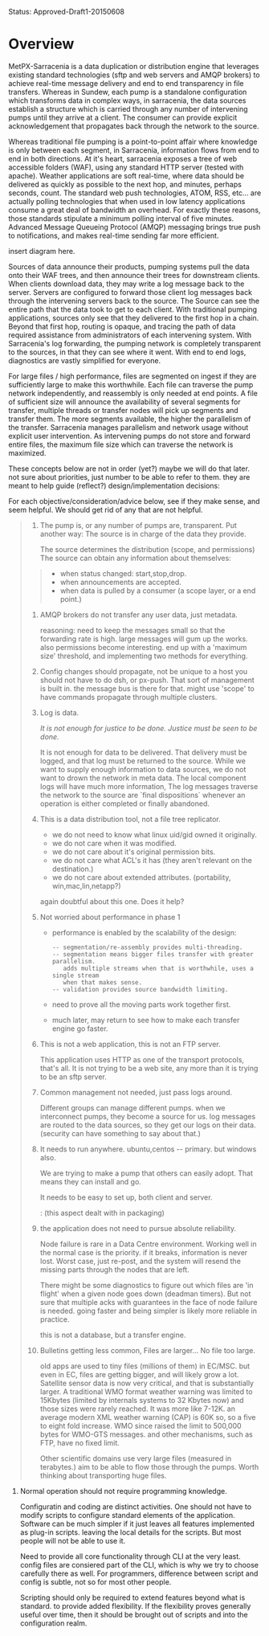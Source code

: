 Status: Approved-Draft1-20150608

Overview
========

MetPX-Sarracenia is a data duplication or distribution engine that
leverages existing standard technologies (sftp and web servers and AMQP
brokers) to achieve real-time message delivery and end to end
transparency in file transfers. Whereas in Sundew, each pump is a
standalone configuration which transforms data in complex ways, in
sarracenia, the data sources establish a structure which is carried
through any number of intervening pumps until they arrive at a client.
The consumer can provide explicit acknowledgement that propagates back
through the network to the source.

Whereas traditional file pumping is a point-to-point affair where
knowledge is only between each segment, in Sarracenia, information flows
from end to end in both directions. At it's heart, sarracenia exposes a
tree of web accessible folders (WAF), using any standard HTTP server
(tested with apache). Weather applications are soft real-time, where
data should be delivered as quickly as possible to the next hop, and
minutes, perhaps seconds, count. The standard web push technologies,
ATOM, RSS, etc... are actually polling technologies that when used in
low latency applications consume a great deal of bandwidth an overhead.
For exactly these reasons, those standards stipulate a minimum polling
interval of five minutes. Advanced Message Queueing Protocol (AMQP)
messaging brings true push to notifications, and makes real-time sending
far more efficient.

insert diagram here.

Sources of data announce their products, pumping systems pull the data
onto their WAF trees, and then announce their trees for downstream
clients. When clients download data, they may write a log message back
to the server. Servers are configured to forward those client log
messages back through the intervening servers back to the source. The
Source can see the entire path that the data took to get to each client.
With traditional pumping applications, sources only see that they
delivered to the first hop in a chain. Beyond that first hop, routing is
opaque, and tracing the path of data required assistance from
administrators of each intervening system. With Sarracenia's log
forwarding, the pumping network is completely transparent to the
sources, in that they can see where it went. With end to end logs,
diagnostics are vastly simplified for everyone.

For large files / high performance, files are segmented on ingest if
they are sufficiently large to make this worthwhile. Each file can
traverse the pump network independently, and reassembly is only needed
at end points. A file of sufficient size will announce the availability
of several segments for transfer, multiple threads or transfer nodes
will pick up segments and transfer them. The more segments available,
the higher the parallelism of the transfer. Sarracenia manages
parallelism and network usage without explicit user intervention. As
intervening pumps do not store and forward entire files, the maximum
file size which can traverse the network is maximized.

These concepts below are not in order (yet?) maybe we will do that
later. not sure about priorities, just number to be able to refer to
them. they are meant to help guide (reflect?) design/implementation
decisions:

For each objective/consideration/advice below, see if they make sense,
and seem helpful. We should get rid of any that are not helpful.

> 1.  The pump is, or any number of pumps are, transparent. Put another
>     way: The source is in charge of the data they provide.
>
>     The source determines the distribution (scope, and permissions)
>     The source can obtain any information about themselves:
>
> > -   when status changed: start,stop,drop.
> > -   when announcements are accepted.
> > -   when data is pulled by a consumer (a scope layer, or a end
> >     point.)
>
> 1.  AMQP brokers do not transfer any user data, just metadata.
>
>     reasoning: need to keep the messages small so that the forwarding
>     rate is high. large messages will gum up the works. also
>     permissions become interesting. end up with a 'maximum size'
>     threshold, and implementing two methods for everything.
>
> 2.  Config changes should propagate, not be unique to a host you
>     should not have to do dsh, or px-push. That sort of management is
>     built in. the message bus is there for that. might use 'scope' to
>     have commands propagate through multiple clusters.
> 3.  Log is data.
>
>     *It is not enough for justice to be done. Justice must be seen to
>     be done.*
>
>     It is not enough for data to be delivered. That delivery must be
>     logged, and that log must be returned to the source. While we want
>     to supply enough information to data sources, we do not want to
>     drown the network in meta data. The local component logs will have
>     much more information, The log messages traverse the network to
>     the source are ´final dispositions´ whenever an operation is
>     either completed or finally abandoned.
>
> 4.  This is a data distribution tool, not a file tree replicator.
>
>     -   we do not need to know what linux uid/gid owned it originally.
>     -   we do not care when it was modified.
>     -   we do not care about it's original permission bits.
>     -   we do not care what ACL's it has (they aren't relevant on the
>         destination.)
>     -   we do not care about extended attributes. (portability,
>         win,mac,lin,netapp?)
>
>     again doubtful about this one. Does it help?
>
> 5.  Not worried about performance in phase 1
>     -   performance is enabled by the scalability of the design:
>
>             -- segmentation/re-assembly provides multi-threading.
>             -- segmentation means bigger files transfer with greater parallelism.
>                adds multiple streams when that is worthwhile, uses a single stream
>                when that makes sense.
>             -- validation provides source bandwidth limiting.
>
>     -   need to prove all the moving parts work together first.
>     -   much later, may return to see how to make each transfer engine
>         go faster.
>
> 6.  This is not a web application, this is not an FTP server.
>
>     This application uses HTTP as one of the transport protocols,
>     that's all. It is not trying to be a web site, any more than it is
>     trying to be an sftp server.
>
> 7.  Common management not needed, just pass logs around.
>
>     Different groups can manage different pumps. when we interconnect
>     pumps, they become a source for us. log messages are routed to the
>     data sources, so they get our logs on their data. (security can
>     have something to say about that.)
>
> 8.  It needs to run anywhere. ubuntu,centos -- primary. but windows
>     also.
>
>     We are trying to make a pump that others can easily adopt. That
>     means they can install and go.
>
>     It needs to be easy to set up, both client and server.
>
>     :   (this aspect dealt with in packaging)
>
> 1.  the application does not need to pursue absolute reliability.
>
>     Node failure is rare in a Data Centre environment. Working well in
>     the normal case is the priority. if it breaks, information is
>     never lost. Worst case, just re-post, and the system will resend
>     the missing parts through the nodes that are left.
>
>     There might be some diagnostics to figure out which files are 'in
>     flight' when a given node goes down (deadman timers). But not sure
>     that multiple acks with guarantees in the face of node failure is
>     needed. going faster and being simpler is likely more reliable in
>     practice.
>
>     this is not a database, but a transfer engine.
>
> 2.  Bulletins getting less common, Files are larger... No file too
>     large.
>
>     old apps are used to tiny files (millions of them) in EC/MSC. but
>     even in EC, files are getting bigger, and will likely grow a lot.
>     Satellite sensor data is now very critical, and that is
>     substantially larger. A traditional WMO format weather warning was
>     limited to 15Kbytes (limited by internals systems to 32 Kbytes
>     now) and those sizes were rarely reached. It was more like 7-12K.
>     an average modern XML weather warning (CAP) is 60K so, so a five
>     to eight fold increase. WMO since raised the limit to 500,000
>     bytes for WMO-GTS messages. and other mechanisms, such as FTP,
>     have no fixed limit.
>
>     Other scientific domains use very large files (measured in
>     terabytes.) aim to be able to flow those through the pumps. Worth
>     thinking about transporting huge files.
>
1.  Normal operation should not require programming knowledge.

    Configuratin and coding are distinct activities. One should not have
    to modify scripts to configure standard elements of the application.
    Software can be much simpler if it just leaves all features
    implemented as plug-in scripts. leaving the local details for the
    scripts. But most people will not be able to use it.

    Need to provide all core functionality through CLI at the very
    least. config files are consiered part of the CLI, which is why we
    try to choose carefully there as well. For programmers, difference
    between script and config is subtle, not so for most other people.

    Scripting should only be required to extend features beyond what is
    standard. to provide added flexibility. If the flexibility proves
    generally useful over time, then it should be brought out of scripts
    and into the configuration realm.
